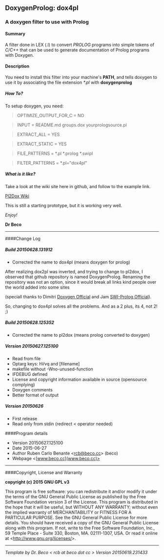 ## DoxygenProlog: dox4pl
### A doxygen filter to use with Prolog

#### Summary

A filter done in LEX (.l) to convert _PROLOG_ programs into simple tokens of _C/C++_ that can be used to generate documentation of Prolog programs with Doxygen.

#### Description

You need to install this filter into your machine's __PATH__, and tells doxygen to use it by associating the file extension _\*.pl_ with __doxygenprolog__

##### How To?

To setup doxygen, you need:

> OPTIMIZE_OUTPUT_FOR_C = NO

> INPUT                 = README.md groups.dox yourprologsource.pl

> EXTRACT_ALL           = YES

> EXTRACT_STATIC        = YES

> FILE_PATTERNS         = *.pl *.prolog *.swipl

> FILTER_PATTERNS       = *.pl="dox4pl"

##### What is it like?

Take a look at the wiki site here in github, and follow to the example link.

[Pl2Dox Wiki](https://github.com/drbeco/doxygenprolog/wiki)


This is still a starting prototype, but it is working very well. 

_Enjoy!_

__Dr Beco__
_________________________________________________________________

####Change Log

##### Build 20150628.131912
* Corrected the name to dox4pl (means doxygen for prolog)

After realizing dox2pl was inverted, and trying to change to pl2dox, I observed that github repository
is named DoxygenProlog. Renaming the repository was not an option, since it would break all links
kind people over the world added into some sites 

(speciall thanks to Dimitri [Doxygen Official](http://www.stack.nl/~dimitri/doxygen/helpers.html) and
Jam [SWI-Prolog Official](http://www.swi-prolog.org/news/3b9546ec-1d66-11e5-9067-00163e357fe2)).

So, changing to dox4pl solves all the problems. And as a 2 plus, its 4, not 2! ;)

##### Build 20150628.125352
* Corrected the name to pl2dox (means prolog converted to doxygen)

##### Version 20150627.125100
* Read from file
* Optarg keys: hVvq and [filename]
* makefile without -Wno-unused-function
* IFDEBUG defined
* License and copyright information available in source (opensource complying)
* Doxygen comments
* Better format of output

##### Version 20150626
* First release
* Read only from stdin (redirect < operator needed)


####Program details
* Version 20150627.125100
* Date 2015-06-27
* Author Ruben Carlo Benante <<rcb@beco.cc>> (beco)
* Webpage <[www.beco.cc](www.beco.cc)>

_________________________________________________________________

####Copyright, License and Warranty

__copyright (c) 2015 GNU GPL v3__

This program is free software: you can redistribute it
and/or modify it under the terms of the
GNU General Public License as published by
the Free Software Foundation version 3 of the License.
This program is distributed in the hope that it will be useful,
but WITHOUT ANY WARRANTY; without even the implied warranty of
MERCHANTABILITY or FITNESS FOR A PARTICULAR PURPOSE.  See the
GNU General Public License for more details.
You should have received a copy of the GNU General Public License
along with this program.
If not, write to the Free Software Foundation, Inc.,
59 Temple Place - Suite 330, Boston, MA. 02111-1307, USA.
Or read it online at <<http://www.gnu.org/licenses/>>.

_________________________________________________________________

_Template by Dr. Beco < rcb at beco dot cc > Version 20150619.231433_

